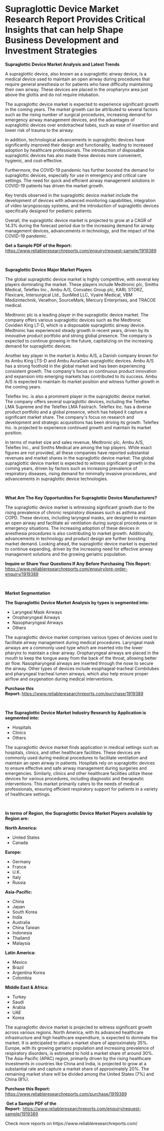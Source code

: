 <p><h1>Supraglottic Device Market Research Report Provides Critical Insights that can help Shape Business Development and Investment Strategies</h1></p><p><strong>Supraglottic Device Market Analysis and Latest Trends</strong></p>
<p><p>A supraglottic device, also known as a supraglottic airway device, is a medical device used to maintain an open airway during procedures that require general anesthesia or for patients who have difficulty maintaining their own airway. These devices are placed in the oropharynx area just above the glottis and do not require intubation.</p><p>The supraglottic device market is expected to experience significant growth in the coming years. The market growth can be attributed to several factors such as the rising number of surgical procedures, increasing demand for emergency airway management devices, and the advantages of supraglottic devices over endotracheal tubes, such as ease of insertion and lower risk of trauma to the airway.</p><p>In addition, technological advancements in supraglottic devices have significantly improved their design and functionality, leading to increased adoption by healthcare professionals. The introduction of disposable supraglottic devices has also made these devices more convenient, hygienic, and cost-effective.</p><p>Furthermore, the COVID-19 pandemic has further boosted the demand for supraglottic devices, especially for use in emergency and critical care settings. The need for quick and efficient airway management solutions in COVID-19 patients has driven the market growth.</p><p>Key trends observed in the supraglottic device market include the development of devices with advanced monitoring capabilities, integration of video laryngoscopy systems, and the introduction of supraglottic devices specifically designed for pediatric patients.</p><p>Overall, the supraglottic device market is projected to grow at a CAGR of 14.3% during the forecast period due to the increasing demand for airway management devices, advancements in technology, and the impact of the COVID-19 pandemic.</p></p>
<p><strong>Get a Sample PDF of the Report:&nbsp;</strong> <a href="https://www.reliableresearchreports.com/enquiry/request-sample/1919389">https://www.reliableresearchreports.com/enquiry/request-sample/1919389</a></p>
<p>&nbsp;</p>
<p><strong>Supraglottic Device Major Market Players</strong></p>
<p><p>The global supraglottic device market is highly competitive, with several key players dominating the market. These players include Medtronic plc, Smiths Medical, Teleflex Inc., Ambu A/S, Convatec Group plc, KARL STORZ, Flexicare, Intersurgical Ltd., SunMed LLC, Vyaire Medical, VBM Medizintechnik, Verathon, SourceMark, Mercury Enterprises, and TRACOE medical.</p><p>Medtronic plc is a leading player in the supraglottic device market. The company offers various supraglottic devices such as the Medtronic Covidien King LT-D, which is a disposable supraglottic airway device. Medtronic has experienced steady growth in recent years, driven by its innovative product portfolio and strong global presence. The company is expected to continue growing in the future, capitalizing on the increasing demand for supraglottic devices.</p><p>Another key player in the market is Ambu A/S, a Danish company known for its Ambu King LTS-D and Ambu AuraGain supraglottic devices. Ambu A/S has a strong foothold in the global market and has been experiencing consistent growth. The company's focus on continuous product innovation and expansion into emerging markets has contributed to its success. Ambu A/S is expected to maintain its market position and witness further growth in the coming years.</p><p>Teleflex Inc. is also a prominent player in the supraglottic device market. The company offers several supraglottic devices, including the Teleflex LMA Supreme and the Teleflex LMA Fastrach. Teleflex Inc. has a diverse product portfolio and a global presence, which has helped it capture a significant market share. The company's focus on research and development and strategic acquisitions has been driving its growth. Teleflex Inc. is projected to experience continued growth and maintain its market position.</p><p>In terms of market size and sales revenue, Medtronic plc, Ambu A/S, Teleflex Inc., and Smiths Medical are among the top players. While exact figures are not provided, all these companies have reported substantial revenues and market shares in the supraglottic device market. The global supraglottic device market is expected to witness significant growth in the coming years, driven by factors such as increasing prevalence of respiratory diseases, rising demand for minimally invasive procedures, and advancements in supraglottic device technologies.</p></p>
<p>&nbsp;</p>
<p><strong>What Are The Key Opportunities For Supraglottic Device Manufacturers?</strong></p>
<p><p>The supraglottic device market is witnessing significant growth due to the rising prevalence of chronic respiratory diseases such as asthma and COPD. These devices, including laryngeal masks, are designed to maintain an open airway and facilitate air ventilation during surgical procedures or in emergency situations. The increasing adoption of these devices in anesthesia procedures is also contributing to market growth. Additionally, advancements in technology and product design are further boosting market demand. Looking ahead, the supraglottic device market is expected to continue expanding, driven by the increasing need for effective airway management solutions and the growing geriatric population.</p></p>
<p><strong>Inquire or Share Your Questions If Any Before Purchasing This Report:</strong> <a href="https://www.reliableresearchreports.com/enquiry/pre-order-enquiry/1919389">https://www.reliableresearchreports.com/enquiry/pre-order-enquiry/1919389</a></p>
<p>&nbsp;</p>
<p><strong>Market Segmentation</strong></p>
<p><strong>The Supraglottic Device Market Analysis by types is segmented into:</strong></p>
<p><ul><li>Laryngeal Mask Airways</li><li>Oropharyngeal Airways</li><li>Nasopharyngeal Airways</li><li>Others</li></ul></p>
<p><p>The supraglottic device market comprises various types of devices used to facilitate airway management during medical procedures. Laryngeal mask airways are a commonly used type which are inserted into the lower pharynx to maintain a clear airway. Oropharyngeal airways are placed in the mouth to keep the tongue away from the back of the throat, allowing better air flow. Nasopharyngeal airways are inserted through the nose to secure the airway. Other types of devices include esophageal-tracheal Combitubes and pharyngeal tracheal lumen airways, which also help ensure proper airflow and oxygenation during medical interventions.</p></p>
<p><strong>Purchase this Report:&nbsp;</strong><a href="https://www.reliableresearchreports.com/purchase/1919389">https://www.reliableresearchreports.com/purchase/1919389</a></p>
<p>&nbsp;</p>
<p><strong>The Supraglottic Device Market Industry Research by Application is segmented into:</strong></p>
<p><ul><li>Hospitals</li><li>Clinics</li><li>Others</li></ul></p>
<p><p>The supraglottic device market finds application in medical settings such as hospitals, clinics, and other healthcare facilities. These devices are commonly used during medical procedures to facilitate ventilation and maintain an open airway in patients. Hospitals rely on supraglottic devices to ensure effective and safe airway management during surgeries and emergencies. Similarly, clinics and other healthcare facilities utilize these devices for various procedures, including diagnostic and therapeutic interventions. This market primarily caters to the needs of medical professionals, ensuring efficient respiratory support for patients in a variety of healthcare settings.</p></p>
<p>&nbsp;</p>
<p><strong>In terms of Region, the Supraglottic Device Market Players available by Region are:</strong></p>
<p>
    <p> <strong> North America: </strong>
        <ul>
            <li>United States</li>
            <li>Canada</li>
        </ul>
        </p> 
    <p> <strong> Europe: </strong>
        <ul>
            <li>Germany</li>
            <li>France</li>
            <li>U.K.</li>
            <li>Italy</li>
            <li>Russia</li>
        </ul>
        </p> 
    <p> <strong> Asia-Pacific: </strong>
        <ul>
            <li>China</li>
            <li>Japan</li>
            <li>South Korea</li>
            <li>India</li>
            <li>Australia</li>
            <li>China Taiwan</li>
            <li>Indonesia</li>
            <li>Thailand</li>
            <li>Malaysia</li>
        </ul>
        </p> 
    <p> <strong> Latin America: </strong>
        <ul>
            <li>Mexico</li>
            <li>Brazil</li>
            <li>Argentina Korea</li>
            <li>Colombia</li>
        </ul>
        </p> 
    <p> <strong> Middle East & Africa: </strong>
        <ul>
            <li>Turkey</li>
            <li>Saudi</li>
            <li>Arabia</li>
            <li>UAE</li>
            <li>Korea</li>
        </ul>
    </p>
    </p>
<p><p>The supraglottic device market is projected to witness significant growth across various regions. North America, with its advanced healthcare infrastructure and high healthcare expenditure, is expected to dominate the market. It is anticipated to attain a market share of approximately 35%. Europe, with its growing geriatric population and increasing prevalence of respiratory disorders, is estimated to hold a market share of around 30%. The Asia-Pacific (APAC) region, primarily driven by the rising healthcare investments in countries like China and India, is projected to grow at a substantial rate and capture a market share of approximately 20%. The remaining market share will be divided among the United States (7%) and China (8%).</p></p>
<p><strong>Purchase this Report: </strong><a href="https://www.reliableresearchreports.com/purchase/1919389">https://www.reliableresearchreports.com/purchase/1919389</a></p>
<p>&nbsp;<strong>Get a Sample PDF of the Report:&nbsp;&nbsp;</strong><a href="https://www.reliableresearchreports.com/enquiry/request-sample/1919389">https://www.reliableresearchreports.com/enquiry/request-sample/1919389</a></p>
<p><strong></strong></p>
<p>Check more reports on https://www.reliableresearchreports.com/</p>